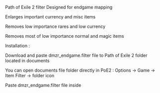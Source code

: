 Path of Exile 2 filter
Designed for endgame mapping

Enlarges important currency and misc items

Removes low importance rares and low currency

Removes most of low importance normal and magic items



Installation :

Download and paste dmzr_endgame.filter file to Path of Exile 2 folder located in documents

You can open documents file folder directly in PoE2 : Options -> Game -> Item Filter -> folder icon

Paste dmzr_endgame.filter file inside
